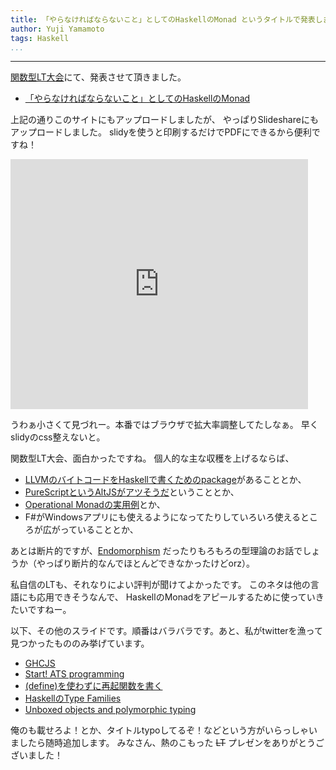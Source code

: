 ```yaml
---
title: 「やらなければならないこと」としてのHaskellのMonad というタイトルで発表しました。
author: Yuji Yamamoto
tags: Haskell
...
```

---

[関数型LT大会](http://connpass.com/event/5795/)にて、発表させて頂きました。

- [「やらなければならないこと」としてのHaskellのMonad](/slides/2014-05-11-monad-as-have-to-do.html)

上記の通りこのサイトにもアップロードしましたが、
やっぱりSlideshareにもアップロードしました。
slidyを使うと印刷するだけでPDFにできるから便利ですね！

<iframe src="http://www.slideshare.net/slideshow/embed_code/34534060" width="476" height="400" frameborder="0" marginwidth="0" marginheight="0" scrolling="no"></iframe>

うわぁ小さくて見づれー。本番ではブラウザで拡大率調整してたしなぁ。
早くslidyのcss整えないと。

関数型LT大会、面白かったですね。
個人的な主な収穫を上げるならば、

- [LLVMのバイトコードをHaskellで書くためのpackage](https://speakerdeck.com/sys1yagi/haskelldellvm-frontend)があることとか、
- [PureScriptというAltJSがアツそうだ](http://slides.pab-tech.net/flt-purescript/#1)ということとか、
- [Operational Monadの実用例](https://gist.github.com/tokiwoousaka/b62961fe256950c11464)とか、
- F#がWindowsアプリにも使えるようになってたりしていろいろ使えるところが広がっていることとか、

あとは断片的ですが、[Endomorphism](https://speakerdeck.com/taiki45/haskell-detukuru-vm-san-riyuku-endomorphism)
だったりもろもろの型理論のお話でしょうか（やっぱり断片的なんでほとんどできなかったけどorz）。

私自信のLTも、それなりによい評判が聞けてよかったです。
このネタは他の言語にも応用できそうなんで、
HaskellのMonadをアピールするために使っていきたいですねー。

以下、その他のスライドです。順番はバラバラです。あと、私がtwitterを漁って見つかったもののみ挙げています。

- [GHCJS](http://pasberth.github.io/slide/kansu-lt/)
- [Start! ATS programming](http://www.slideshare.net/master_q/20140511-start-ats)
- [(define)を使わずに再起関数を書く](http://www.slideshare.net/blackenedgold/functional-lt)
- [HaskellのType Families](http://cdepillabout.github.io/haskell-type-families-presentation/index.html#/)
- [Unboxed objects and polymorphic typing](http://www.slideshare.net/nomaddo/unboxing)

俺のも載せろよ！とか、タイトルtypoしてるぞ！などという方がいらっしゃいましたら随時追加します。
みなさん、熱のこもった ~~LT~~ プレゼンをありがとうございました！
